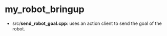 # my_robot_bringup

- src/**send_robot_goal.cpp**: uses an action client to send the goal of the robot.